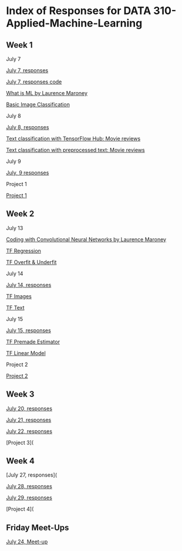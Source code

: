 # Index of Responses for DATA 310-Applied-Machine-Learning

## Week 1

July 7

[July 7, responses](https://youjin14.github.io/DATA-310-Applied-Machine-Learning/Week1Day2.html)

[July 7, responses code](https://youjin14.github.io/data310/July7Code.html)

[What is ML by Laurence Maroney](https://youjin14.github.io/data310/What_is_ML_by_Laurence_Maroney.html)

[Basic Image Classification](https://youjin14.github.io/data310/Week1Day2TensorFlow.html)

July 8

[July 8, responses](https://youjin14.github.io/DATA-310-Applied-Machine-Learning/Week1Day3.html)

[Text classification with TensorFlow Hub: Movie reviews](https://youjin14.github.io/data310/Week1Day3TFHub.html)

[Text classification with preprocessed text: Movie reviews](https://github.com/Youjin14/data310/blob/master/Text_classification_with_preprocessed_text.ipynb)

July 9

[July, 9 responses](https://youjin14.github.io/DATA-310-Applied-Machine-Learning/Week1Day4.html)

Project 1

[Project 1](https://youjin14.github.io/DATA-310-Applied-Machine-Learning/Project1.html)

## Week 2

July 13

[Coding with Convolutional Neural Networks by Laurence Maroney](https://github.com/Youjin14/data310/blob/master/Coding_with_Convolutional_Neural_Networks.ipynb)

[TF Regression](https://github.com/Youjin14/data310/blob/master/TF_Regression.ipynb)

[TF Overfit & Underfit](https://github.com/Youjin14/data310/blob/master/Overfit%26Underfit.ipynb)

July 14

[July 14, responses](https://youjin14.github.io/DATA-310-Applied-Machine-Learning/Week2Day2.html)

[TF Images](https://github.com/Youjin14/data310/blob/master/Images.ipynb)

[TF Text](https://github.com/Youjin14/data310/blob/master/TF_Text.ipynb)


July 15

[July 15, responses](https://youjin14.github.io/DATA-310-Applied-Machine-Learning/Week2Day3.html)

[TF Premade Estimator](https://github.com/Youjin14/data310/blob/master/TF_Premade_Estimators.ipynb)

[TF Linear Model](https://github.com/Youjin14/data310/blob/master/TF_Estimators.ipynb)

Project 2

[Project 2](https://youjin14.github.io/DATA-310-Applied-Machine-Learning/Project2.html)

## Week 3

[July 20, responses](https://youjin14.github.io/DATA-310-Applied-Machine-Learning/Week3Day1.html)

[July 21, responses](https://youjin14.github.io/DATA-310-Applied-Machine-Learning/Week3Day2.html)

[July 22, responses](https://youjin14.github.io/DATA-310-Applied-Machine-Learning/Week3Day3.html)

[Project 3](

## Week 4

[July 27, responses](

[July 28, responses](https://youjin14.github.io/DATA-310-Applied-Machine-Learning/Week4Day2.html)

[July 29, responses](https://youjin14.github.io/DATA-310-Applied-Machine-Learning/Week4Day3.html)

[Project 4](

## Friday Meet-Ups

[July 24, Meet-up](https://youjin14.github.io/DATA-310-Applied-Machine-Learning/FridayMeet2.html)
